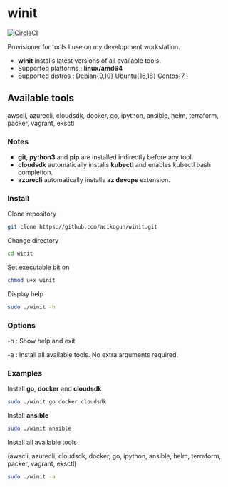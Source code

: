 # winit

[![CircleCI](https://circleci.com/gh/acikogun/winit.svg?style=svg)](https://circleci.com/gh/acikogun/winit)

Provisioner for tools I use on my development workstation.

- **winit** installs latest versions of all available tools.
- Supported platforms : **linux/amd64**
- Supported distros   : Debian{9,10} Ubuntu{16,18} Centos{7,}

## Available tools

awscli, azurecli, cloudsdk, docker, go, ipython, ansible, helm, terraform, packer, vagrant, eksctl

### Notes

- **git**, **python3** and **pip** are installed indirectly before any tool.
- **cloudsdk** automatically installs **kubectl** and enables kubectl bash completion.
- **azurecli** automatically installs **az devops** extension.

### Install

 Clone repository

```bash
git clone https://github.com/acikogun/winit.git
```

Change directory

```bash
cd winit
```

Set executable bit on

```bash
chmod u+x winit
```

Display help

```bash
sudo ./winit -h
```

### Options

  -h : Show help and exit

  -a : Install all available tools. No extra arguments required.

### Examples

Install **go**, **docker** and **cloudsdk**

```bash
sudo ./winit go docker cloudsdk
```

Install **ansible**

```bash
sudo ./winit ansible
```

Install all available tools

(awscli, azurecli, cloudsdk, docker, go, ipython, ansible, helm, terraform, packer, vagrant, eksctl)

```bash
sudo ./winit -a
```
